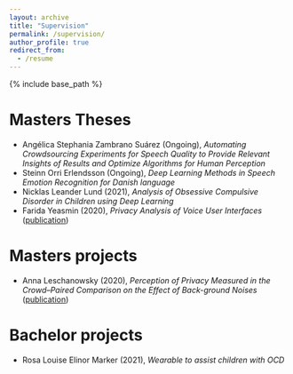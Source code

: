 ```yaml
---
layout: archive
title: "Supervision"
permalink: /supervision/
author_profile: true
redirect_from:
  - /resume
---
```


{% include base_path %}


Masters Theses
======
* Angélica Stephania Zambrano Suárez (Ongoing), *Automating Crowdsourcing Experiments for Speech Quality to Provide Relevant Insights of Results and Optimize Algorithms for Human Perception*
* Steinn Orri Erlendsson (Ongoing), *Deep Learning Methods in Speech Emotion Recognition for Danish language*
* Nicklas Leander Lund (2021), *Analysis of Obsessive Compulsive Disorder in Children using Deep Learning*
* Farida Yeasmin (2020), *Privacy Analysis of Voice User Interfaces* ([publication](https://fruct.org/publications/acm27/files/Yea.pdf))

Masters projects
======
* Anna Leschanowsky (2020), *Perception of Privacy Measured in the Crowd–Paired Comparison on the Effect of Back-ground Noises* ([publication](https://research.aalto.fi/en/publications/perception-of-privacy-measured-in-the-crowdpaired-comparison-on-t))


Bachelor projects
======
* Rosa Louise Elinor Marker (2021), *Wearable to assist children with OCD*
